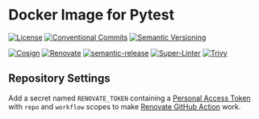 # Docker Image for Pytest

[![License](https://img.shields.io/badge/License-MIT-green.svg)](LICENSE)
[![Conventional Commits](https://img.shields.io/badge/Conventional%20Commits-1.0.0-yellow.svg)](https://conventionalcommits.org/)
[![Semantic Versioning](https://img.shields.io/badge/Semantic%20Versioning-2.0.0-yellow.svg?logo=semver)](https://semver.org/)

[![Cosign](https://img.shields.io/badge/Cosign-enabled-brightgreen.svg)](https://github.com/sigstore/cosign)
[![Renovate](https://img.shields.io/badge/Renovate-enabled-brightgreen.svg?logo=renovatebot)](https://renovatebot.com/)
[![semantic-release](https://img.shields.io/badge/semantic--release-enabled-brightgreen.svg?logo=semantic-release)](https://semantic-release.gitbook.io/)
[![Super-Linter](https://img.shields.io/badge/Super--Linter-enabled-brightgreen.svg)](https://github.com/github/super-linter)
[![Trivy](https://img.shields.io/badge/Trivy-enabled-brightgreen.svg)](https://aquasecurity.github.io/trivy/)

## Repository Settings

Add a secret named `RENOVATE_TOKEN` containing a [Personal Access Token](https://github.com/settings/tokens) with `repo` and `workflow` scopes to make [Renovate GitHub Action](https://github.com/renovatebot/github-action) work.
